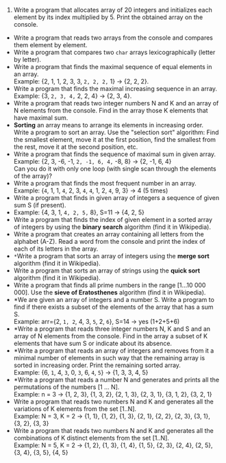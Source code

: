 1.	Write a program that allocates array of 20 integers and initializes each element by its index multiplied by 5. Print the obtained array on the console.
*	Write a program that reads two arrays from the console and compares them element by element.
*	Write a program that compares two `char` arrays lexicographically (letter by letter).
*	Write a program that finds the maximal sequence of equal elements in an array.  
	Example:  {2, 1, 1, 2, 3, 3, `2, 2, 2,` 1} -> {2, 2, 2}.
*	Write a program that finds the maximal increasing sequence in an array.  
	Example:  {3, `2, 3, 4,` 2, 2, 4} -> {2, 3, 4}.
*	Write a program that reads two integer numbers N and K and an array of N elements from the console. Find in the array those K elements that have maximal sum.
*	**Sorting** an array means to arrange its elements in increasing order. Write a program to sort an array. Use the "selection sort" algorithm: Find the smallest element, move it at the first position, find the smallest from the rest, move it at the second position, etc.
*	Write a program that finds the sequence of maximal sum in given array.  
	Example:  {2, 3, -6, -1, `2, -1, 6, 4,` -8, 8} -> {2, -1, 6, 4}  
	Can you do it with only one loop (with single scan through the elements of the array)?
*	Write a program that finds the most frequent number in an array.   
	Example:  {`4`, 1, 1, `4`, 2, 3, `4`, `4`, 1, 2, `4`, 9, 3} -> 4 (5 times)
*	Write a program that finds in given array of integers a sequence of given sum S (if present).   
*	Example:  {4, 3, 1, `4, 2, 5,` 8}, S=11 -> {4, 2, 5}
*	Write a program that finds the index of given element in a sorted array of integers by using the **binary search** algorithm (find it in Wikipedia).
*	Write a program that creates an array containing all letters from the alphabet (A-Z). Read a word from the console and print the index of each of its letters in the array.
*	`*`Write a program that sorts an array of integers using the **merge sort** algorithm (find it in Wikipedia).
*	Write a program that sorts an array of strings using the **quick sort** algorithm (find it in Wikipedia).
*	Write a program that finds all prime numbers in the range [1...10 000 000]. Use the **sieve of Eratosthenes** algorithm (find it in Wikipedia).
*	*We are given an array of integers and a number S. Write a program to find if there exists a subset of the elements of the array that has a sum S.  
	Example:  arr={2, `1, 2`, 4, 3, `5`, 2, `6`}, S=14 -> yes (1+2+5+6)
*	*Write a program that reads three integer numbers N, K and S and an array of N elements from the console. Find in the array a subset of K elements that have sum S or indicate about its absence.
*	*Write a program that reads an array of integers and removes from it a minimal number of elements in such way that the remaining array is sorted in increasing order. Print the remaining sorted array.   
	Example:  {6, `1`, 4, `3`, 0, `3`, 6, `4`, `5`} -> {1, 3, 3, 4, 5}
*	*Write a program that reads a number N and generates and prints all the permutations of the numbers [1 … N].  
	Example:  n = 3 -> {1, 2, 3}, {1, 3, 2}, {2, 1, 3}, {2, 3, 1}, {3, 1, 2}, {3, 2, 1}
*	Write a program that reads two numbers N and K and generates all the variations of K elements from the set [1..N].  
	Example:  N = 3, K = 2 -> {1, 1}, {1, 2}, {1, 3}, {2, 1}, {2, 2}, {2, 3}, {3, 1}, {3, 2}, {3, 3}
*	Write a program that reads two numbers N and K and generates all the combinations of K distinct elements from the set [1..N].  
	Example: N = 5, K = 2 -> {1, 2}, {1, 3}, {1, 4}, {1, 5}, {2, 3}, {2, 4}, {2, 5}, {3, 4}, {3, 5}, {4, 5}


